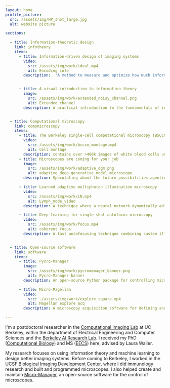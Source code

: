 ```yaml
---
layout: home
profile_picture:
  src: /assets/img/HP_shot_large.jpg
  alt: website picture

sections:

  - title: Information-theoretic design
    link: infotheory
    items:
      - title: Information-driven design of imaging systems
        video:
          src: /assets/img/work/ideal.mp4
          alt: Encoding info
        description:  'A method to measure and optimize how much information imaging systems capture, applicable to diverse systems ranging from consumer cameras to radio telescopes observing black holes.  <br />(<a href="https://waller-lab.github.io/EncodingInformationWebsite/">website</a>)  (<a href="https://doi.org/10.48550/arXiv.2405.20559">pre-print</a>)  (<a href="https://github.com/Waller-Lab/EncodingInformation">code</a>)'


      - title: A visual introduction to information theory
        image:
          src: /assets/img/work/extended_noisy_channel.png
          alt: Extended channel
        description: A practical introduction to the fundamentals of information theory, describing concepts such as data compression and accurate transmission of messages in the presence of noise.  <br /> (<a href="https://doi.org/10.48550/arXiv.2206.07867">paper</a>)  (<a href="https://doi.org/10.5281/zenodo.6647779">code+figures</a>)


  - title: Computational microscopy 
    link: compmicroscopy
    items:
      - title: The Berkeley single-cell computational microscopy (BSCCM) dataset
        video: 
          src: /assets/img/work/bsccm_montage.mp4
          alt: Cell montage
        description: contains over >400k images of white blood cells under varied LED illumination patterns, paired with protein expression measurements. It provides standardized training data for computational imaging and vision algorithms with biomedical applications. <br /> (<a href="https://waller-lab.github.io/BSCCM/">website</a>)
      - title: Microscopes are coming for your job
        image:
          src: /assets/img/work/adaptive_dgm.png
          alt: adaptive_deep_generative_model_microscope
        description: Speculating about the future possibilities agentic artificial intelligence and reinforcement learning in microscopy. <br /> (<a href="https://rdcu.be/cVdty">paper</a>) 

      - title: Learned adaptive multiphoton illumination microscopy
        video:
          src: /assets/img/work/LN.mp4
          alt: Lymph_node_video
        description: A technique where a neural network dynamically adjusts multiphoton microscope laser power during scanning, enabling immune cell imaging at previously impossible scales. This allows observation of T cell and dendritic cell organization during early immune responses. <br /> (<a href="https://doi.org/10.1038/s41467-021-22246-5">paper</a>)  (<a href="https://pycro-manager.readthedocs.io/en/latest/application_notebooks/Learned_adaptive_multiphoton_illumination.html">tutorial</a>)  (<a href="https://doi.org/10.6084/m9.figshare.12841781">data</a>)

      - title: Deep learning for single-shot autofocus microscopy
        video:
          src: /assets/img/work/focus.mp4
          alt: coherent focus
        description: A fast autofocusing technique combining custom illumination patterns with a physics-based neural architecture to predict focus corrections from single images. Requires far fewer parameters than standard networks while maintaining accuracy. <br /> (<a href="https://doi.org/10.1364/OPTICA.6.000794">paper</a>) (<a href="https://pycro-manager.readthedocs.io/en/latest/application_notebooks/Single_shot_autofocus_pycromanager.html">tutorial</a>) (<a href="https://github.com/henrypinkard/DeepAutofocus">code</a>)


  - title: Open-source software
    link: software
    items:
      - title: Pycro-Manager
        image:
          src: /assets/img/work/pycromanager_banner.png
          alt: Pycro-Manager banner
        description: An open-source Python package for controlling microscopes, enabling automated experiments and real-time adaptive imaging. Works with hundreds of microscope components and handles large-scale data acquisition. <br /> (<a href="https://pycro-manager.readthedocs.io/en/latest/">documentation</a>) (<a href="https://doi.org/10.1038/s41592-021-01087-6">paper</a>) (<a href="https://github.com/micro-manager/pycro-manager">code</a>)

      - title: Micro-Magellan
        video:
          src: ./assets/img/work/explore_square.mp4
          alt: Magellan explore acq
        description: A microscopy acquisition software for defining and imaging arbitrary three-dimensional regions in large samples like tissue slides and multi-well plates. Enables simultaneous graphical control and Python-based image processing during acquisition. <br /> (<a href="https://micro-manager.org/MicroMagellan">documentation</a>) (<a href="https://doi.org/10.1038/nmeth.3991">paper</a>) (<a href="https://github.com/micro-manager/micro-manager/tree/master/plugins/Magellan">code</a>)

---
```


I'm a postdoctoral researcher in the <a href="http://www.laurawaller.com/">Computational Imaging Lab</a> at UC Berkeley, within the department of Electrical Engineering and Computer Sciences and the <a href="https://bair.berkeley.edu/">Berkeley AI Research Lab</a>. I received my PhD (<a href="https://ccb.berkeley.edu/academics/phd-in-computational-biology/" >Computational Biology</a>) and MS (<a href="https://eecs.berkeley.edu/">EECS</a>) here, advised by Laura Waller.


<p>My research focuses on using information theory and machine learning to design better imaging systems. Before coming to Berkeley, I worked in the UCSF <a href="https://bidc.ucsf.edu/">Biological Imaging Development Center</a>, where I did immunology research and built and programmed microscopes. I also helped create and maintain <a href="https://micro-manager.org/wiki/Micro-Manager_Open_Source_Microscopy_Software">Micro-Manager</a>, an open-source software for the control of microscopes.

